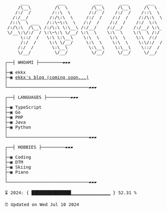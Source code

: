 <pre>
      ___           ___           ___       ___       ___
     /\__\         /\  \         /\__\     /\__\     /\  \
    /:/  /        /::\  \       /:/  /    /:/  /    /::\  \
   /:/__/        /:/\:\  \     /:/  /    /:/  /    /:/\:\  \
  /::\  \ ___   /::\~\:\  \   /:/  /    /:/  /    /:/  \:\  \
 /:/\:\  /\__\ /:/\:\ \:\__\ /:/__/    /:/__/    /:/__/ \:\__\
 \/__\:\/:/  / \:\~\:\ \/__/ \:\  \    \:\  \    \:\  \ /:/  /
      \::/  /   \:\ \:\__\    \:\  \    \:\  \    \:\  /:/  /
      /:/  /     \:\ \/__/     \:\  \    \:\  \    \:\/:/  /
     /:/  /       \:\__\        \:\__\    \:\__\    \::/  /
     \/__/         \/__/         \/__/     \/__/     \/__/

┌──┤ WHOAMI ├─────────▰▰▰
│
├─▣ ekkx
├─▣ <a href="https://ekkxy.com">ekkx's blog (coming soon...)</a>
│
└───────────────────────────────▰▰▰

┌──┤ LANGUAGES ├─────────▰▰▰
│
├─▣ TypeScript
├─▣ Go
├─▣ PHP
├─▣ Java
├─▣ Python
│
└───────────────────────────────▰▰▰

┌──┤ HOBBIES ├─────────▰▰▰
│
├─▣ Coding
├─▣ DTM
├─▣ Skiing
├─▣ Piano
│
└───────────────────────────────▰▰▰

⏳ 2024: { ███████████████▁▁▁▁▁▁▁▁▁▁▁▁▁▁▁ } 52.31 %

⏰ Updated on Wed Jul 10 2024
</pre>

